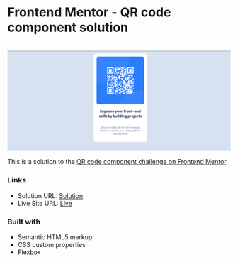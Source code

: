 # Frontend Mentor - QR code component solution

<br>
<img src="./images/Captura de tela 2024-01-20 230131.png">

<br>

This is a solution to the [QR code component challenge on Frontend Mentor](https://www.frontendmentor.io/challenges/qr-code-component-iux_sIO_H).

### Links

- Solution URL: [Solution](https://www.frontendmentor.io/solutions/qr-code-component-solution-mapfLYp4hu)
- Live Site URL: [Live](https://qrcodecomponent-frontendmentor.vercel.app/)

### Built with

- Semantic HTML5 markup
- CSS custom properties
- Flexbox
